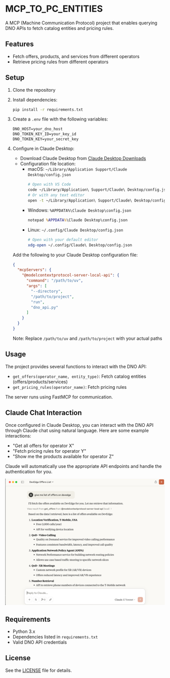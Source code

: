 # MCP_TO_PC_ENTITIES

A MCP (Machine Communication Protocol) project that enables querying DNO APIs to fetch catalog entities and pricing rules.

## Features

- Fetch offers, products, and services from different operators
- Retrieve pricing rules from different operators

## Setup

1. Clone the repository
2. Install dependencies:
   ```bash
   pip install -r requirements.txt
   ```
3. Create a `.env` file with the following variables:
   ```
   DNO_HOST=your_dno_host
   DNO_TOKEN_KEY_ID=your_key_id
   DNO_TOKEN_KEY=your_secret_key
   ```
4. Configure in Claude Desktop:
   - Download Claude Desktop from [Claude Desktop Downloads](https://claude.ai/desktop)
   - Configuration file location:
     - macOS: `~/Library/Application Support/Claude Desktop/config.json`
       ```bash
       # Open with VS Code
       code ~/Library/Application\ Support/Claude\ Desktop/config.json
       # Or with any text editor
       open -t ~/Library/Application\ Support/Claude\ Desktop/config.json
       ```
     - Windows: `%APPDATA%\Claude Desktop\config.json`
       ```cmd
       notepad %APPDATA%\Claude Desktop\config.json
       ```
     - Linux: `~/.config/Claude Desktop/config.json`
       ```bash
       # Open with your default editor
       xdg-open ~/.config/Claude\ Desktop/config.json
       ```
   
   Add the following to your Claude Desktop configuration file:
   ```json
   {
     "mcpServers": {
       "@modelcontextprotocol-server-local-api": {
         "command": "/path/to/uv",
         "args": [
           "--directory",
           "/path/to/project",
           "run",
           "dno_api.py"
         ]
       }
     }
   }
   ```
   Note: Replace `/path/to/uv` and `/path/to/project` with your actual paths

## Usage

The project provides several functions to interact with the DNO API:

- `get_offers(operator_name, entity_type)`: Fetch catalog entities (offers/products/services)
- `get_pricing_rules(operator_name)`: Fetch pricing rules

The server runs using FastMCP for communication.

## Claude Chat Interaction

Once configured in Claude Desktop, you can interact with the DNO API through Claude chat using natural language. Here are some example interactions:

- "Get all offers for operator X"
- "Fetch pricing rules for operator Y"
- "Show me the products available for operator Z"

Claude will automatically use the appropriate API endpoints and handle the authentication for you.

![Claude Chat Example](claude_chat.png)

## Requirements

- Python 3.x
- Dependencies listed in `requirements.txt`
- Valid DNO API credentials

## License

See the [LICENSE](LICENSE) file for details.
